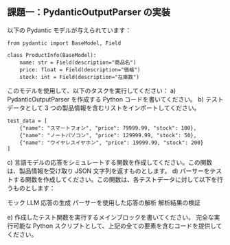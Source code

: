 ## 課題一：PydanticOutputParser の実装

以下の Pydantic モデルが与えられています：

```
from pydantic import BaseModel, Field

class ProductInfo(BaseModel):
    name: str = Field(description="商品名")
    price: float = Field(description="価格")
    stock: int = Field(description="在庫数")
```

このモデルを使用して、以下のタスクを実行してください：
a) PydanticOutputParser を作成する Python コードを書いてください。
b) テストデータとして 3 つの製品情報を含むリストをインポートしてください。

```
test_data = [
    {"name": "スマートフォン", "price": 79999.99, "stock": 100},
    {"name": "ノートパソコン", "price": 129999.99, "stock": 50},
    {"name": "ワイヤレスイヤホン", "price": 19999.99, "stock": 200}
]
```

c) 言語モデルの応答をシミュレートする関数を作成してください。この関数は、製品情報を受け取り JSON 文字列を返すものとします。
d) パーサーをテストする関数を作成してください。この関数は、各テストデータに対して以下を行うものとします：

モック LLM 応答の生成
パーサーを使用した応答の解析
解析結果の検証

e) 作成したテスト関数を実行するメインブロックを書いてください。
完全な実行可能な Python スクリプトとして、上記の全ての要素を含むコードを提供してください。
